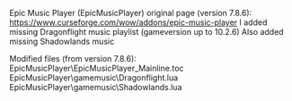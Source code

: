 Epic Music Player (EpicMusicPlayer) original page (version 7.8.6): https://www.curseforge.com/wow/addons/epic-music-player
I added missing Dragonflight music playlist (gameversion up to 10.2.6)
Also added missing Shadowlands music

Modified files (from version 7.8.6):
EpicMusicPlayer\EpicMusicPlayer_Mainline.toc
EpicMusicPlayer\gamemusic\Dragonflight.lua
EpicMusicPlayer\gamemusic\Shadowlands.lua
